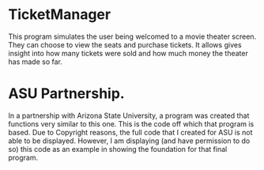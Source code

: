 # TicketManager

This program simulates the user being welcomed 
to a movie theater screen. They can choose to view
the seats and purchase tickets. 
It allows gives insight into how many tickets were sold
and how much money the theater has made so far. 

#  ASU Partnership. 
In a partnership with Arizona State University, a program was created
that functions very similar to this one. This is the code off which 
that program is based. Due to Copyright reasons, the full code that 
I created for ASU is not able to be displayed. However, I am 
displaying (and have permission to do so) this code as an example in
showing the foundation for that final program. 
